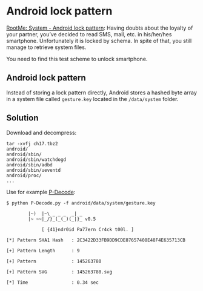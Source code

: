 # Android lock pattern

[RootMe: System - Android lock pattern](https://www.root-me.org/en/Challenges/Cryptanalysis/System-Android-lock-pattern): Having doubts about the loyalty of your partner, you’ve decided to read SMS, mail, etc. in his/her/hes smartphone. Unfortunately it is locked by schema. In spite of that, you still manage to retrieve system files.

You need to find this test scheme to unlock smartphone.

## Android lock pattern

Instead of storing a lock pattern directly, Android stores a hashed byte array in a system file called `gesture.key` located in the `/data/system` folder. 

## Solution

Download and decompress:

```text
tar -xvfj ch17.tbz2
android/
android/sbin/
android/sbin/watchdogd
android/sbin/adbd
android/sbin/ueventd
android/proc/
...
```

Use for example [P-Decode](https://github.com/MGF15/P-Decode):

```text
$ python P-Decode.py -f android/data/system/gesture.key

        |~)  |~\ _ _ _  _| _
        |~ ~~|_/}_(_(_)(_|}_ v0.5

             [ {41}ndr0id Pa77ern Cr4ck t00l. ]
       
[*] Pattern SHA1 Hash   : 2C3422D33FB9DD9CDE87657408E48F4E635713CB

[+] Pattern Length      : 9

[+] Pattern             : 145263780

[+] Pattern SVG         : 145263780.svg

[*] Time                : 0.34 sec
```
